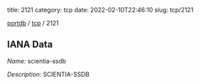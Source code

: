 title: 2121
category: tcp
date: 2022-02-10T22:46:10
slug: tcp/2121

[portdb](/) / [tcp](/category/tcp.html) / 2121


## IANA Data

_Name:_ scientia-ssdb

_Description:_ SCIENTIA-SSDB

